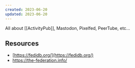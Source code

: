 ```yaml
---
created: 2023-06-20
updated: 2023-06-20
---
```


All about [[ActivityPub]], Mastodon, Pixelfed, PeerTube, etc...

## Resources

- [https://fedidb.org/](https://fedidb.org/)
- https://the-federation.info/
